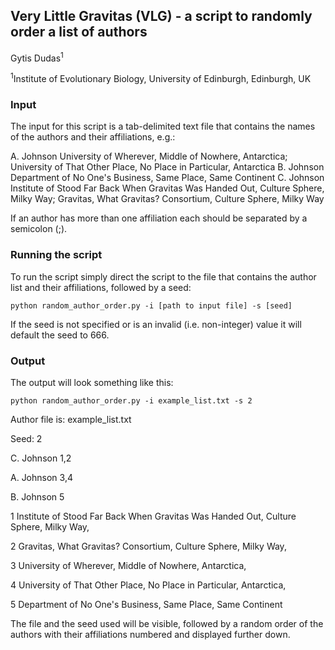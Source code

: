 ## Very Little Gravitas (VLG) - a script to randomly order a list of authors

Gytis Dudas<sup>1</sup>

<sup>1</sup>Institute of Evolutionary Biology, University of Edinburgh, Edinburgh, UK


### Input

The input for this script is a tab-delimited text file that contains the names of the authors and their affiliations, e.g.:

A. Johnson  University of Wherever, Middle of Nowhere, Antarctica; University of That Other Place, No Place in Particular, Antarctica
B. Johnson  Department of No One's Business, Same Place, Same Continent
C. Johnson  Institute of Stood Far Back When Gravitas Was Handed Out, Culture Sphere, Milky Way; Gravitas, What Gravitas? Consortium, Culture Sphere, Milky Way

If an author has more than one affiliation each should be separated by a semicolon (;).

### Running the script

To run the script simply direct the script to the file that contains the author list and their affiliations, followed by a seed:

``python random_author_order.py -i [path to input file] -s [seed]``

If the seed is not specified or is an invalid (i.e. non-integer) value it will default the seed to 666.

### Output

The output will look something like this:

``python random_author_order.py -i example_list.txt -s 2``

Author file is: example_list.txt

Seed: 2

C. Johnson	1,2

A. Johnson	3,4

B. Johnson	5

1 Institute of Stood Far Back When Gravitas Was Handed Out, Culture Sphere, Milky Way, 

2 Gravitas, What Gravitas? Consortium, Culture Sphere, Milky Way, 

3 University of Wherever, Middle of Nowhere, Antarctica, 

4 University of That Other Place, No Place in Particular, Antarctica, 

5 Department of No One's Business, Same Place, Same Continent

The file and the seed used will be visible, followed by a random order of the authors with their affiliations numbered and displayed further down.
